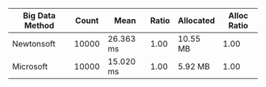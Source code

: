 | Big Data Method | Count | Mean      | Ratio | Allocated | Alloc Ratio |
| --------------- | ----- | --------- | ----- | --------- | ----------- |
| Newtonsoft      | 10000 | 26.363 ms | 1.00  | 10.55 MB  | 1.00        |
| Microsoft       | 10000 | 15.020 ms | 1.00  | 5.92 MB   | 1.00        |
